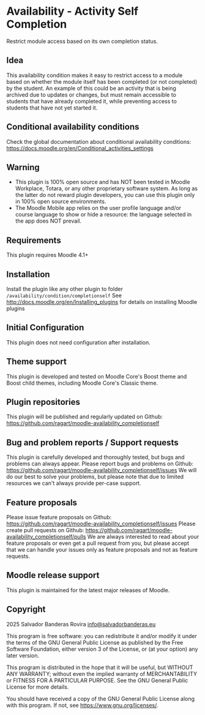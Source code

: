 # Availability - Activity Self Completion

Restrict module access based on its own completion status.

## Idea

This availability condition makes it easy to restrict access to a module based on whether the module itself has been completed (or not completed) by the student. An example of this could be an activity that is being archived due to updates or changes, but must remain accessible to students that have already completed it, while preventing access to students that have not yet started it.

## Conditional availability conditions

Check the global documentation about conditional availability conditions: https://docs.moodle.org/en/Conditional_activities_settings

## Warning

- This plugin is 100% open source and has NOT been tested in Moodle Workplace, Totara, or any other proprietary software system. As long as the latter do not reward plugin developers, you can use this plugin only in 100% open source environments.
- The Moodle Mobile app relies on the user profile language and/or course language to show or hide a resource: the language selected in the app does NOT prevail.

## Requirements

This plugin requires Moodle 4.1+

## Installation

Install the plugin like any other plugin to folder `/availability/condition/completionself`
See http://docs.moodle.org/en/Installing_plugins for details on installing Moodle plugins

## Initial Configuration

This plugin does not need configuration after installation.

## Theme support

This plugin is developed and tested on Moodle Core's Boost theme and Boost child themes, including Moodle Core's Classic theme.

## Plugin repositories

This plugin will be published and regularly updated on Github: https://github.com/ragart/moodle-availability_completionself

## Bug and problem reports / Support requests

This plugin is carefully developed and thoroughly tested, but bugs and problems can always appear.
Please report bugs and problems on Github: https://github.com/ragart/moodle-availability_completionself/issues
We will do our best to solve your problems, but please note that due to limited resources we can't always provide per-case support.

## Feature proposals

Please issue feature proposals on Github: https://github.com/ragart/moodle-availability_completionself/issues
Please create pull requests on Github: https://github.com/ragart/moodle-availability_completionself/pulls
We are always interested to read about your feature proposals or even get a pull request from you, but please accept that we can handle your issues only as feature proposals and not as feature requests.

## Moodle release support

This plugin is maintained for the latest major releases of Moodle.

## Copyright

2025 Salvador Banderas Rovira <info@salvadorbanderas.eu>

This program is free software: you can redistribute it and/or modify it under
the terms of the GNU General Public License as published by the Free Software
Foundation, either version 3 of the License, or (at your option) any later
version.

This program is distributed in the hope that it will be useful, but WITHOUT ANY
WARRANTY; without even the implied warranty of MERCHANTABILITY or FITNESS FOR A
PARTICULAR PURPOSE. See the GNU General Public License for more details.

You should have received a copy of the GNU General Public License along with
this program. If not, see <https://www.gnu.org/licenses/>.
